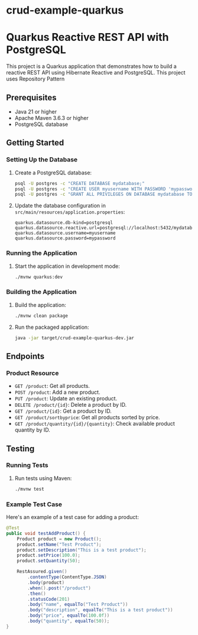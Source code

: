 # crud-example-quarkus
# Quarkus Reactive REST API with PostgreSQL

This project is a Quarkus application that demonstrates how to build a reactive REST API using Hibernate Reactive and PostgreSQL. This project uses Repository Pattern

## Prerequisites

- Java 21 or higher
- Apache Maven 3.6.3 or higher
- PostgreSQL database

## Getting Started

### Setting Up the Database

1. Create a PostgreSQL database:
    ```sh
    psql -U postgres -c "CREATE DATABASE mydatabase;"
    psql -U postgres -c "CREATE USER myusername WITH PASSWORD 'mypassword';"
    psql -U postgres -c "GRANT ALL PRIVILEGES ON DATABASE mydatabase TO myusername;"
    ```

2. Update the database configuration in `src/main/resources/application.properties`:
    ```properties
    quarkus.datasource.db-kind=postgresql
    quarkus.datasource.reactive.url=postgresql://localhost:5432/mydatabase
    quarkus.datasource.username=myusername
    quarkus.datasource.password=mypassword
    ```

### Running the Application

1. Start the application in development mode:
    ```sh
    ./mvnw quarkus:dev
    ```

### Building the Application

1. Build the application:
    ```sh
    ./mvnw clean package
    ```

2. Run the packaged application:
    ```sh
    java -jar target/crud-example-quarkus-dev.jar
    ```

## Endpoints

### Product Resource

- `GET /product`: Get all products.
- `POST /product`: Add a new product.
- `PUT /product`: Update an existing product.
- `DELETE /product/{id}`: Delete a product by ID.
- `GET /product/{id}`: Get a product by ID.
- `GET /product/sortbyprice`: Get all products sorted by price.
- `GET /product/quantity/{id}/{quantity}`: Check available product quantity by ID.

## Testing

### Running Tests

1. Run tests using Maven:
    ```sh
    ./mvnw test
    ```

### Example Test Case

Here's an example of a test case for adding a product:

```java
@Test
public void testAddProduct() {
    Product product = new Product();
    product.setName("Test Product");
    product.setDescription("This is a test product");
    product.setPrice(100.0);
    product.setQuantity(50);

    RestAssured.given()
        .contentType(ContentType.JSON)
        .body(product)
        .when().post("/product")
        .then()
        .statusCode(201)
        .body("name", equalTo("Test Product"))
        .body("description", equalTo("This is a test product"))
        .body("price", equalTo(100.0f))
        .body("quantity", equalTo(50));
}

